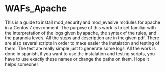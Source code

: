 # WAFs_Apache
This is a guide to install mod_security and mod_evasive modules for apache in a Centos 7 environment. The purpose of this work is to get familiar with the interpretation of the logs given by apache, the syntax of the rules, and the paranoia levels.
All the steps and description are in the given pdf. There are also several scripts in order to make easier the instalation and testing of them.
The test are really simple just to generate some logs.
All the work is done in spanish, if you want to use the instalation and testing scripts, you have to use exactly these names or change the paths on them.
Hope it helps someone!

